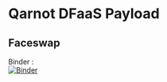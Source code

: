 # Qarnot DFaaS Payload








## Faceswap

Binder :   
[![Binder](https://mybinder.org/badge_logo.svg)](https://mybinder.org/v2/gh/gnebie/dfaas-qarnot/faceswap?urlpath=%2Ftree%2Ffaceswap.ipynb)
